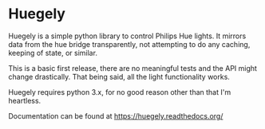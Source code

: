# Huegely
Huegely is a simple python library to control Philips Hue lights. It mirrors data from the hue bridge transparently, not attempting to do any caching, keeping of state, or similar. 

This is a basic first release, there are no meaningful tests and the API might change drastically. That being said, all the light functionality works.

Huegely requires python 3.x, for no good reason other than that I'm heartless.

Documentation can be found at https://huegely.readthedocs.org/
